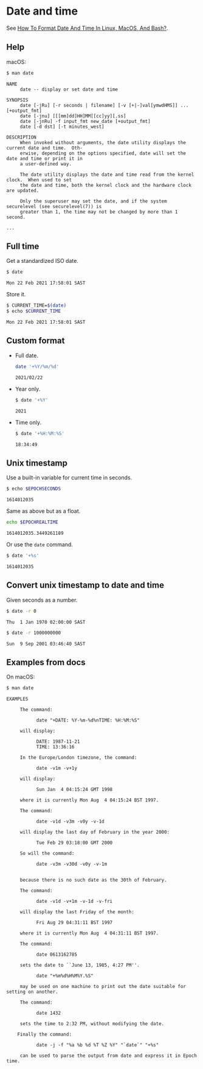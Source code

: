 # Date and time

See [How To Format Date And Time In Linux, MacOS, And Bash?](https://www.shell-tips.com/linux/how-to-format-date-and-time-in-linux-macos-and-bash/).


## Help

macOS:

```sh
$ man date
```
```
NAME
     date -- display or set date and time

SYNOPSIS
     date [-jRu] [-r seconds | filename] [-v [+|-]val[ymwdHMS]] ... [+output_fmt]
     date [-jnu] [[[mm]dd]HH]MM[[cc]yy][.ss]
     date [-jnRu] -f input_fmt new_date [+output_fmt]
     date [-d dst] [-t minutes_west]

DESCRIPTION
     When invoked without arguments, the date utility displays the current date and time.  Oth-
     erwise, depending on the options specified, date will set the date and time or print it in
     a user-defined way.

     The date utility displays the date and time read from the kernel clock.  When used to set
     the date and time, both the kernel clock and the hardware clock are updated.

     Only the superuser may set the date, and if the system securelevel (see securelevel(7)) is
     greater than 1, the time may not be changed by more than 1 second.
 
...
```


## Full time

Get a standardized ISO date.

```sh
$ date
```
```
Mon 22 Feb 2021 17:58:01 SAST
```

Store it.

```sh
$ CURRENT_TIME=$(date)
$ echo $CURRENT_TIME
```
```
Mon 22 Feb 2021 17:58:01 SAST
```


## Custom format

- Full date.
    ```sh
    date '+%Y/%m/%d'
    ```
    ```
    2021/02/22
    ```
- Year only.
    ```sh
    $ date '+%Y'
    ```
    ```
    2021
    ```
- Time only.
    ```sh
    $ date '+%H:%M:%S'
    ```
    ```
    18:34:49
    ```
    

## Unix timestamp

Use a built-in variable for current time in seconds.

```sh
$ echo $EPOCHSECONDS
```
```
1614012035
```

Same as above but as a float.

```sh
echo $EPOCHREALTIME
```
```
1614012035.3449261189
```

Or use the `date` command.

```sh
$ date '+%s'
```
```
1614012035
```


## Convert unix timestamp to date and time

Given seconds as a number.

```sh
$ date -r 0
```
```
Thu  1 Jan 1970 02:00:00 SAST
```

```sh
$ date -r 1000000000
```
```
Sun  9 Sep 2001 03:46:40 SAST
```


## Examples from docs

On macOS:

```sh
$ man date
```

```
EXAMPLES
```
```
     The command:

           date "+DATE: %Y-%m-%d%nTIME: %H:%M:%S"

     will display:

           DATE: 1987-11-21
           TIME: 13:36:16

     In the Europe/London timezone, the command:

           date -v1m -v+1y

     will display:

           Sun Jan  4 04:15:24 GMT 1998

     where it is currently Mon Aug  4 04:15:24 BST 1997.
```
```
     The command:

           date -v1d -v3m -v0y -v-1d

     will display the last day of February in the year 2000:

           Tue Feb 29 03:18:00 GMT 2000

     So will the command:

           date -v3m -v30d -v0y -v-1m


     because there is no such date as the 30th of February.
```
```
     The command:

           date -v1d -v+1m -v-1d -v-fri

     will display the last Friday of the month:

           Fri Aug 29 04:31:11 BST 1997

     where it is currently Mon Aug  4 04:31:11 BST 1997.
```
```
     The command:

           date 0613162785

     sets the date to ``June 13, 1985, 4:27 PM''.

           date "+%m%d%H%M%Y.%S"

     may be used on one machine to print out the date suitable for setting on another.
```
```
     The command:

           date 1432

     sets the time to 2:32 PM, without modifying the date.

    Finally the command:

           date -j -f "%a %b %d %T %Z %Y" "`date`" "+%s"

     can be used to parse the output from date and express it in Epoch time.
```
